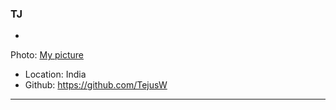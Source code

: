 ### TJ

-
Photo: [My picture](https://encrypted-tbn0.gstatic.com/images?q=tbn%3AANd9GcQi2jPHhCaHO7YeCIJOla917SgOqoE1YLPqBSlYXdwsLGf2dC14%3Ahttps%3A%2F%2Fwww.montanabsa.org%2Fwp-content%2Fuploads%2F2014%2F03%2F072517_Melita0145_2.jpg&usqp=CAU)
- Location: India
- Github: https://github.com/TejusW

***
